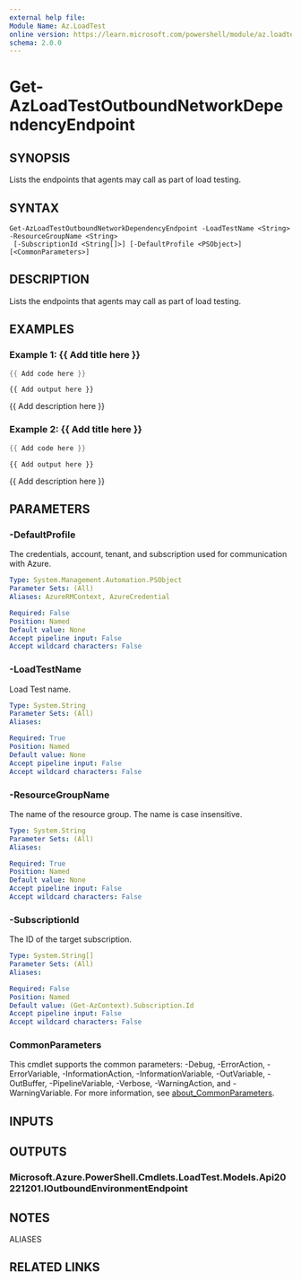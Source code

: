 ```yaml
---
external help file:
Module Name: Az.LoadTest
online version: https://learn.microsoft.com/powershell/module/az.loadtest/get-azloadtestoutboundnetworkdependencyendpoint
schema: 2.0.0
---
```


# Get-AzLoadTestOutboundNetworkDependencyEndpoint

## SYNOPSIS
Lists the endpoints that agents may call as part of load testing.

## SYNTAX

```
Get-AzLoadTestOutboundNetworkDependencyEndpoint -LoadTestName <String> -ResourceGroupName <String>
 [-SubscriptionId <String[]>] [-DefaultProfile <PSObject>] [<CommonParameters>]
```

## DESCRIPTION
Lists the endpoints that agents may call as part of load testing.

## EXAMPLES

### Example 1: {{ Add title here }}
```powershell
{{ Add code here }}
```

```output
{{ Add output here }}
```

{{ Add description here }}

### Example 2: {{ Add title here }}
```powershell
{{ Add code here }}
```

```output
{{ Add output here }}
```

{{ Add description here }}

## PARAMETERS

### -DefaultProfile
The credentials, account, tenant, and subscription used for communication with Azure.

```yaml
Type: System.Management.Automation.PSObject
Parameter Sets: (All)
Aliases: AzureRMContext, AzureCredential

Required: False
Position: Named
Default value: None
Accept pipeline input: False
Accept wildcard characters: False
```

### -LoadTestName
Load Test name.

```yaml
Type: System.String
Parameter Sets: (All)
Aliases:

Required: True
Position: Named
Default value: None
Accept pipeline input: False
Accept wildcard characters: False
```

### -ResourceGroupName
The name of the resource group.
The name is case insensitive.

```yaml
Type: System.String
Parameter Sets: (All)
Aliases:

Required: True
Position: Named
Default value: None
Accept pipeline input: False
Accept wildcard characters: False
```

### -SubscriptionId
The ID of the target subscription.

```yaml
Type: System.String[]
Parameter Sets: (All)
Aliases:

Required: False
Position: Named
Default value: (Get-AzContext).Subscription.Id
Accept pipeline input: False
Accept wildcard characters: False
```

### CommonParameters
This cmdlet supports the common parameters: -Debug, -ErrorAction, -ErrorVariable, -InformationAction, -InformationVariable, -OutVariable, -OutBuffer, -PipelineVariable, -Verbose, -WarningAction, and -WarningVariable. For more information, see [about_CommonParameters](http://go.microsoft.com/fwlink/?LinkID=113216).

## INPUTS

## OUTPUTS

### Microsoft.Azure.PowerShell.Cmdlets.LoadTest.Models.Api20221201.IOutboundEnvironmentEndpoint

## NOTES

ALIASES

## RELATED LINKS

